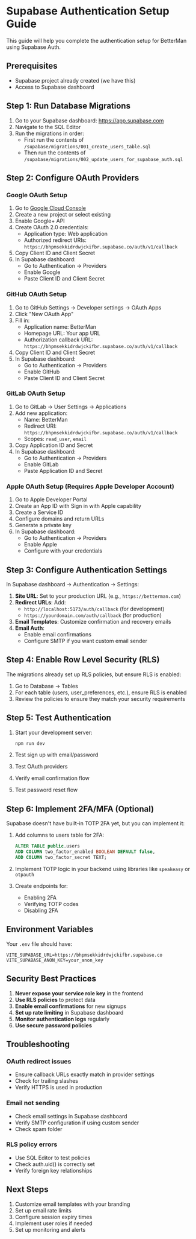 # Supabase Authentication Setup Guide

This guide will help you complete the authentication setup for BetterMan using Supabase Auth.

## Prerequisites

- Supabase project already created (we have this)
- Access to Supabase dashboard

## Step 1: Run Database Migrations

1. Go to your Supabase dashboard: https://app.supabase.com
2. Navigate to the SQL Editor
3. Run the migrations in order:
   - First run the contents of `/supabase/migrations/001_create_users_table.sql`
   - Then run the contents of `/supabase/migrations/002_update_users_for_supabase_auth.sql`

## Step 2: Configure OAuth Providers

### Google OAuth Setup

1. Go to [Google Cloud Console](https://console.cloud.google.com/)
2. Create a new project or select existing
3. Enable Google+ API
4. Create OAuth 2.0 credentials:
   - Application type: Web application
   - Authorized redirect URIs: `https://bhpmsekkidrdwjckifbr.supabase.co/auth/v1/callback`
5. Copy Client ID and Client Secret
6. In Supabase dashboard:
   - Go to Authentication → Providers
   - Enable Google
   - Paste Client ID and Client Secret

### GitHub OAuth Setup

1. Go to GitHub Settings → Developer settings → OAuth Apps
2. Click "New OAuth App"
3. Fill in:
   - Application name: BetterMan
   - Homepage URL: Your app URL
   - Authorization callback URL: `https://bhpmsekkidrdwjckifbr.supabase.co/auth/v1/callback`
4. Copy Client ID and Client Secret
5. In Supabase dashboard:
   - Go to Authentication → Providers
   - Enable GitHub
   - Paste Client ID and Client Secret

### GitLab OAuth Setup

1. Go to GitLab → User Settings → Applications
2. Add new application:
   - Name: BetterMan
   - Redirect URI: `https://bhpmsekkidrdwjckifbr.supabase.co/auth/v1/callback`
   - Scopes: `read_user`, `email`
3. Copy Application ID and Secret
4. In Supabase dashboard:
   - Go to Authentication → Providers
   - Enable GitLab
   - Paste Application ID and Secret

### Apple OAuth Setup (Requires Apple Developer Account)

1. Go to Apple Developer Portal
2. Create an App ID with Sign in with Apple capability
3. Create a Service ID
4. Configure domains and return URLs
5. Generate a private key
6. In Supabase dashboard:
   - Go to Authentication → Providers
   - Enable Apple
   - Configure with your credentials

## Step 3: Configure Authentication Settings

In Supabase dashboard → Authentication → Settings:

1. **Site URL**: Set to your production URL (e.g., `https://betterman.com`)
2. **Redirect URLs**: Add:
   - `http://localhost:5173/auth/callback` (for development)
   - `https://yourdomain.com/auth/callback` (for production)
3. **Email Templates**: Customize confirmation and recovery emails
4. **Email Auth**: 
   - Enable email confirmations
   - Configure SMTP if you want custom email sender

## Step 4: Enable Row Level Security (RLS)

The migrations already set up RLS policies, but ensure RLS is enabled:

1. Go to Database → Tables
2. For each table (users, user_preferences, etc.), ensure RLS is enabled
3. Review the policies to ensure they match your security requirements

## Step 5: Test Authentication

1. Start your development server:
   ```bash
   npm run dev
   ```

2. Test sign up with email/password
3. Test OAuth providers
4. Verify email confirmation flow
5. Test password reset flow

## Step 6: Implement 2FA/MFA (Optional)

Supabase doesn't have built-in TOTP 2FA yet, but you can implement it:

1. Add columns to users table for 2FA:
   ```sql
   ALTER TABLE public.users 
   ADD COLUMN two_factor_enabled BOOLEAN DEFAULT false,
   ADD COLUMN two_factor_secret TEXT;
   ```

2. Implement TOTP logic in your backend using libraries like `speakeasy` or `otpauth`

3. Create endpoints for:
   - Enabling 2FA
   - Verifying TOTP codes
   - Disabling 2FA

## Environment Variables

Your `.env` file should have:
```env
VITE_SUPABASE_URL=https://bhpmsekkidrdwjckifbr.supabase.co
VITE_SUPABASE_ANON_KEY=your_anon_key
```

## Security Best Practices

1. **Never expose your service role key** in the frontend
2. **Use RLS policies** to protect data
3. **Enable email confirmations** for new signups
4. **Set up rate limiting** in Supabase dashboard
5. **Monitor authentication logs** regularly
6. **Use secure password policies**

## Troubleshooting

### OAuth redirect issues
- Ensure callback URLs exactly match in provider settings
- Check for trailing slashes
- Verify HTTPS is used in production

### Email not sending
- Check email settings in Supabase dashboard
- Verify SMTP configuration if using custom sender
- Check spam folder

### RLS policy errors
- Use SQL Editor to test policies
- Check auth.uid() is correctly set
- Verify foreign key relationships

## Next Steps

1. Customize email templates with your branding
2. Set up email rate limits
3. Configure session expiry times
4. Implement user roles if needed
5. Set up monitoring and alerts